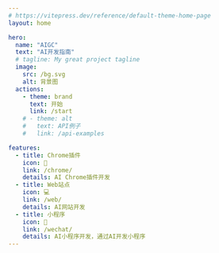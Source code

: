 ```yaml
---
# https://vitepress.dev/reference/default-theme-home-page
layout: home

hero:
  name: "AIGC"
  text: "AI开发指南"
  # tagline: My great project tagline
  image:
    src: /bg.svg
    alt: 背景图
  actions:
    - theme: brand
      text: 开始
      link: /start
    # - theme: alt
    #   text: API例子
    #   link: /api-examples

features:
  - title: Chrome插件
    icon: 🎯
    link: /chrome/
    details: AI Chrome插件开发
  - title: Web站点
    icon: 💻
    link: /web/
    details: AI网站开发
  - title: 小程序
    icon: 🚀
    link: /wechat/
    details: AI小程序开发，通过AI开发小程序
---
```


